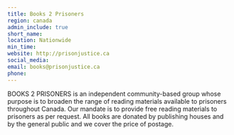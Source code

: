 ```yaml
---
title: Books 2 Prisoners
region: canada
admin_include: true
short_name:
location: Nationwide
min_time:
website: http://prisonjustice.ca
social_media:
email: books@prisonjustice.ca
phone:
---
```


BOOKS 2 PRISONERS is an independent community-based group whose purpose is to broaden the range of reading materials available to prisoners throughout Canada. Our mandate is to provide free reading materials to prisoners as per request. All books are donated by publishing houses and by the general public and we cover the price of postage.
